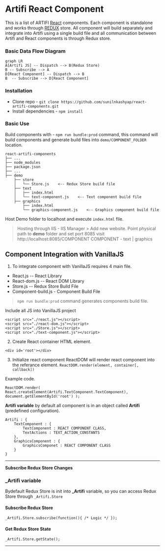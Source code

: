 # Artifi React Component

This is a list of ARTIFI [React](https://reactjs.org/) components. Each component is standalone and works through [REDUX](https://react-redux.js.org) store. All component will build separately and integrate into Artifi using a single build file and all communication between Artifi and React components is through Redux store.

### Basic Data Flow Diagram
```mermaid
graph LR
A[Artifi JS] -- Dispatch --> B(Redux Store)
B -- Subscribe --> A
D[React Component] -- Dispatch --> B
B  -- Subscribe --> D[React Component]
```

### Installation

 - Clone repo - `git clone https://github.com/sunilnkashyap/react-artifi-components.git`
 - Install dependencies - `npm install`

### Basic Use
Build components with - `npm run bundle:prod` command, this command will build components and generate build files into `demo/COMPONENT_FOLDER` location.
```
react-artifi-components
├── ...
├── node_modules
├── package.json
├── ...
├── demo
	├── store
    │   └── Store.js    <-- Redux Store build file
    ├── text
    │   ├── index.html
    │   └── text-component.js    <-- Text component build file
    ├── graphics
        ├── index.html
        └── graphics-component.js    <-- Graphics component build file

```

Host Demo folder to localhost and execute `index.html` file.

> Hosting through IIS - IIS Manager > Add new website.
> Point physical path to **demo** folder and set port 8085
> visit http://localhost:8085/COMPONENT 
> COMPONENT - text | graphics



## Component Integration with VanillaJS

 1. To integrate component with VanillaJS requires 4 main file.

 - React.js   -- React Library 
 - React-dom.js  -- React DOM Library
 - Store.js -- Redux Store Build File
 - Component-build.js - Component Build File

> `npm run bundle:prod` command generates components build file.

Include all JS into VanillaJS project

    <script src="./react.js"></script>
    <script src="./react-dom.js"></script>
    <script src="./Store.js"></script>
    <script src="./text-component.js"></script>

 2.  Create React container HTML element.

    <div id='root'></div>

 3. Initialize react component
ReactDOM will render react component into the referance element.
`ReactDOM.render(element, container[, callback])`

Example code.

    ReactDOM.render(
    React.createElement(Artifi.TextComponent.TextComponent),
    document.getElementById('root') );

**Artifi variable**
by default all component is in an object called **Artifi** (predefined configuration).

    Artifi : {
    	TextComponent : {
    		TextComponent : REACT COMPONENT CLASS,
    		TextActions : TEXT_ACTION_CONSTANTS
    	},
    	GraphicsComponent : {
    		GraphicsComponet : REACT COMPONENT CLASS
    	}
    }
***
**Subscribe Redux Store Changes**
### **_Artifi variable**
Bydefault Redux Store is init into **_Artifi** variable, so you can access Redux Store through `_Artifi.Store`

#### Subscribe Redux Store

    _Artifi.Store.subscribe(function(){ /* Logic */ });

#### Get Redux Store State

    _Artifi.Store.getState();

***




